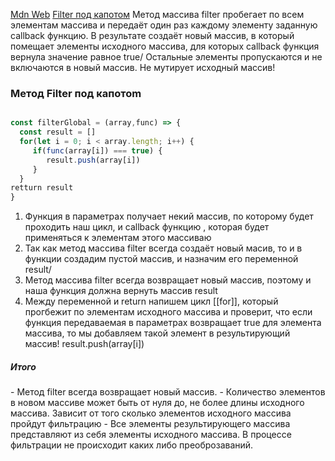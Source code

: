 [Mdn Web](https://developer.mozilla.org/ru/docs/Web/JavaScript/Reference/Global_Objects/Array/filter)
[Filter под капотом](https://youtu.be/kY6g2ofO_Qg?list=PLbLBXDhswD1ebx1pf31nXbW3VauIzAm3v&t=2822)
Метод массива filter пробегает по всем элементам массива и передаёт один раз каждому элементу заданную callback функцию. В результате создаёт новый массив, в который помещает элементы исходного массива, для которых callback функция вернула значение равное true/ Остальные элементы пропускаются и не включаются в новый массив.
Не мутирует исходный массив!

### Метод Filter под капотоm
``` javascript

const filterGlobal = (array,func) => {
  const result = []
  for(let i = 0; i < array.length; i++) {
     if(func(array[i]) === true) {
        result.push(array[i])
     }
  }
retturn result
}
```

1. Функция в параметрах получает некий массив, по которому будет проходить наш цикл, и callback функцию , которая будет применяться к элементам этого массиваю
2. Так как метод массива filter всегда создаёт новый масив, то и в функции создадим пустой массив, и назначим его переменной result/
3. Метод массива filter всегда возвращает новый массив, поэтому и наша функция должна вернуть массив result
4. Между переменной и return напишем цикл [[for]], который прогбежит по элементам исходного массива и проверит, что если функция передаваемая в параметрах  возвращает true для элемента массива, то мы добавляем такой элемент в результирующий массив! result.push(array[i])
<h5>Итого</h5>
- Метод filter всегда возвращает новый массив.
- Количество элементов в новом массиве может быть от нуля до, не более длины исходного массива. Зависит от того сколько элементов исходного массива пройдут фильтрацию
- Все элементы результирующего массива представляют из себя элементы исходного массива. В процессе фильтрации не происходит каких либо преоброзаваний.
